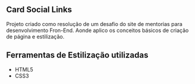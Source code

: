 ## Card Social Links
Projeto criado como resolução de um desafio do site de mentorias para desenvolvimento Fron-End.
Aonde aplico os conceitos básicos de criação de página e estilização.

## Ferramentas de Estilização utilizadas
- HTML5
- CSS3
